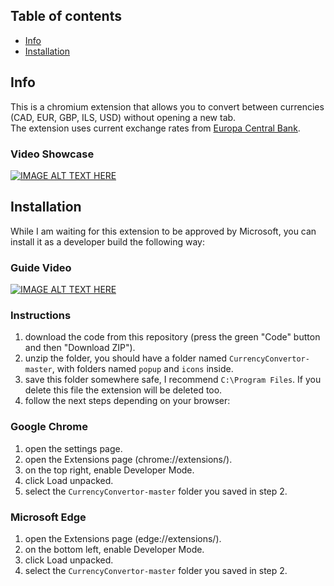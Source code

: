 
## Table of contents

* [Info](#info)
* [Installation](#installation)

## Info

This is a chromium extension that allows you to convert between currencies (CAD, EUR, GBP, ILS, USD) without opening a new tab.  
The extension uses current exchange rates from [Europa Central Bank](https://www.ecb.europa.eu/home/html/index.en.html).  
### Video Showcase

[![IMAGE ALT TEXT HERE](https://img.youtube.com/vi/bxIaKSLRLbQ/0.jpg)](https://www.youtube.com/watch?v=bxIaKSLRLbQ)
## Installation

While I am waiting for this extension to be approved by Microsoft, you can install it as a developer build the following way:  
  
### Guide Video

[![IMAGE ALT TEXT HERE](https://img.youtube.com/vi/YbVuxFBPeQ0/0.jpg)](https://www.youtube.com/watch?v=YbVuxFBPeQ0)

### Instructions

1. download the code from this repository (press the green "Code" button and then "Download ZIP").
2. unzip the folder, you should have a folder named `CurrencyConvertor-master`, with folders named `popup` and `icons` inside.
3. save this folder somewhere safe, I recommend `C:\Program Files`. If you delete this file the extension will be deleted too.
4. follow the next steps depending on your browser:
  
### Google Chrome

1. open the settings page.  
2. open the Extensions page (chrome://extensions/).  
3. on the top right, enable Developer Mode.  
4. click Load unpacked.  
5. select the `CurrencyConvertor-master` folder you saved in step 2.  
  
### Microsoft Edge

1. open the Extensions page (edge://extensions/).  
2. on the bottom left, enable Developer Mode.  
3. click Load unpacked.  
4. select the `CurrencyConvertor-master` folder you saved in step 2.  